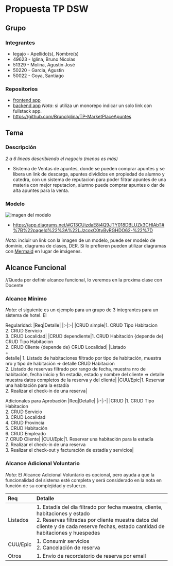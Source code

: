 # Propuesta TP DSW

## Grupo
### Integrantes
* legajo - Apellido(s), Nombre(s)
* 49623 - Iglina, Bruno Nicolas
* 51329 - Molina, Agustin José
* 50220 - Garcia, Agustin
* 50022 - Goya, Santiago

### Repositorios
* [frontend app](http://hyperlinkToGihubOrGitlab)
* [backend app](http://hyperlinkToGihubOrGitlab)
*Nota*: si utiliza un monorepo indicar un solo link con fullstack app.
* https://github.com/BrunoIglina/TP-MarketPlaceApuntes

## Tema
### Descripción
*2 a 6 líneas describiendo el negocio (menos es más)*
* Sistema de Ventas de apuntes, donde se pueden comprar apuntes y se libera un link de descarga, apuntes divididos en propiedad de alumno y catedra, con un sistema de reputacion para poder filtrar apuntes de una materia con mejor reputacion, alumno puede comprar apuntes o dar de alta apuntes para la venta.

### Modelo
![imagen del modelo]()
* https://app.diagrams.net/#G13CUizdaE8i4Q9JTY018DBLUZk3CHlAbT#%7B%22pageId%22%3A%22LJzcoxC0tyBvRGHDO62-%22%7D

*Nota*: incluir un link con la imagen de un modelo, puede ser modelo de dominio, diagrama de clases, DER. Si lo prefieren pueden utilizar diagramas con [Mermaid](https://mermaid.js.org) en lugar de imágenes.

## Alcance Funcional 
//Queda por definir alcance funcional, lo veremos en la proxima clase con Docente

### Alcance Mínimo

*Nota*: el siguiente es un ejemplo para un grupo de 3 integrantes para un sistema de hotel. El 

Regularidad:
|Req|Detalle|
|:-|:-|
|CRUD simple|1. CRUD Tipo Habitacion<br>2. CRUD Servicio<br>3. CRUD Localidad|
|CRUD dependiente|1. CRUD Habitación {depende de} CRUD Tipo Habitacion<br>2. CRUD Cliente {depende de} CRUD Localidad|
|Listado<br>+<br>detalle| 1. Listado de habitaciones filtrado por tipo de habitación, muestra nro y tipo de habitación => detalle CRUD Habitacion<br> 2. Listado de reservas filtrado por rango de fecha, muestra nro de habitación, fecha inicio y fin estadía, estado y nombre del cliente => detalle muestra datos completos de la reserva y del cliente|
|CUU/Epic|1. Reservar una habitación para la estadía<br>2. Realizar el check-in de una reserva|


Adicionales para Aprobación
|Req|Detalle|
|:-|:-|
|CRUD |1. CRUD Tipo Habitacion<br>2. CRUD Servicio<br>3. CRUD Localidad<br>4. CRUD Provincia<br>5. CRUD Habitación<br>6. CRUD Empleado<br>7. CRUD Cliente|
|CUU/Epic|1. Reservar una habitación para la estadía<br>2. Realizar el check-in de una reserva<br>3. Realizar el check-out y facturación de estadía y servicios|


### Alcance Adicional Voluntario

*Nota*: El Alcance Adicional Voluntario es opcional, pero ayuda a que la funcionalidad del sistema esté completa y será considerado en la nota en función de su complejidad y esfuerzo.

|Req|Detalle|
|:-|:-|
|Listados |1. Estadía del día filtrado por fecha muestra, cliente, habitaciones y estado <br>2. Reservas filtradas por cliente muestra datos del cliente y de cada reserve fechas, estado cantidad de habitaciones y huespedes|
|CUU/Epic|1. Consumir servicios<br>2. Cancelación de reserva|
|Otros|1. Envío de recordatorio de reserva por email|

